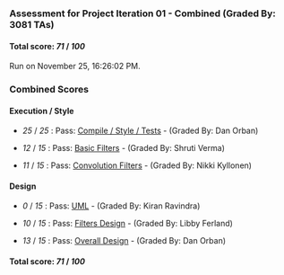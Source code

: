 ### Assessment for Project Iteration 01 - Combined (Graded By: 3081 TAs)

#### Total score: _71_ / _100_

Run on November 25, 16:26:02 PM.


### Combined Scores


#### Execution / Style

+  _25_ / _25_ : Pass: [Compile / Style / Tests](PROJ_01_Automated_Assessment.md) - (Graded By: Dan Orban)



+  _12_ / _15_ : Pass: [Basic Filters](PROJ_01_BasicFilters_Assessment.md) - (Graded By: Shruti Verma)



+  _11_ / _15_ : Pass: [Convolution Filters](PROJ_01_ConvFilters_Assessment.md) - (Graded By: Nikki Kyllonen)




#### Design

+  _0_ / _15_ : Pass: [UML](PROJ_01_UML_Assessment.md) - (Graded By: Kiran Ravindra)



+  _10_ / _15_ : Pass: [Filters Design](PROJ_01_FiltersDesign_Assessment.md) - (Graded By: Libby Ferland)



+  _13_ / _15_ : Pass: [Overall Design](PROJ_01_OverallDesign_Assessment.md) - (Graded By: Dan Orban)



#### Total score: _71_ / _100_

